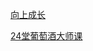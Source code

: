 [向上成长](https://github.com/hiro-9999/blog/blob/master/Books_/books/%E6%9D%82%E4%B9%A6/2021/01/%E5%90%91%E4%B8%8A%E7%94%9F%E9%95%BF.md)

[24堂葡萄酒大师课](https://github.com/hiro-9999/blog/blob/master/Books_/books/%E6%9D%82%E4%B9%A6/2021/01/24%E5%A0%82%E8%91%A1%E8%90%84%E9%85%92%E5%A4%A7%E5%B8%88%E8%AF%BE.md)
